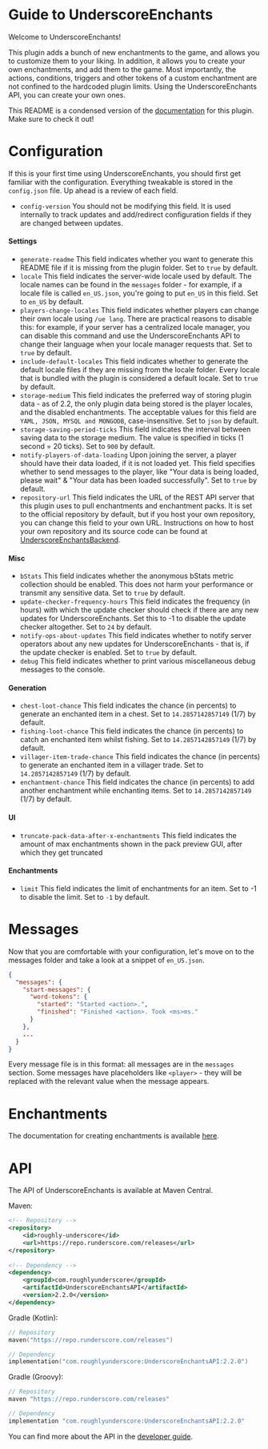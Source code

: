 

# Guide to UnderscoreEnchants
Welcome to UnderscoreEnchants!

This plugin adds a bunch of new enchantments to the game, and allows you to customize them to your liking. In addition, it allows you to create your own enchantments, and add them to the game. Most importantly, the actions, conditions, triggers and other tokens of a custom enchantment are not confined to the hardcoded plugin limits. Using the UnderscoreEnchants API, you can create your own ones.

This README is a condensed version of the [documentation](https://ue.runderscore.com/docs) for this plugin. Make sure to check it out!

# Configuration

If this is your first time using UnderscoreEnchants, you should first get familiar with the configuration. Everything tweakable is stored in the `config.json` file. Up ahead is a review of each field.
- `config-version`
  You should not be modifying this field. It is used internally to track updates and add/redirect configuration fields if they are changed between updates.

#### Settings

- `generate-readme`
This field indicates whether you want to generate this README file if it is missing from the plugin folder. Set to `true` by default.
- `locale`
This field indicates the server-wide locale used by default. The locale names can be found in the `messages` folder - for example, if a locale file is called `en_US.json`, you're going to put `en_US` in this field. Set to `en_US` by default.
- `players-change-locales`
This field indicates whether players can change their own locale using `/ue lang`. There are practical reasons to disable this: for example, if your server has a centralized locale manager, you can disable this command and use the UnderscoreEnchants API to change their language when your locale manager requests that. Set to `true` by default.
- `include-default-locales`
This field indicates whether to generate the default locale files if they are missing from the locale folder. Every locale that is bundled with the plugin is considered a default locale. Set to `true` by default.
- `storage-medium`
This field indicates the preferred way of storing plugin data - as of 2.2, the only plugin data being stored is the player locales, and the disabled enchantments. The acceptable values for this field are `YAML, JSON, MYSQL and MONGODB`, case-insensitive. Set to `json` by default.
- `storage-saving-period-ticks`
This field indicates the interval between saving data to the storage medium. The value is specified in ticks (1 second = 20 ticks). Set to `900` by default.
- `notify-players-of-data-loading`
Upon joining the server, a player should have their data loaded, if it is not loaded yet. This field specifies whether to send messages to the player, like "Your data is being loaded, please wait" & "Your data has been loaded successfully". Set to `true` by default.
- `repository-url`
This field indicates the URL of the REST API server that this plugin uses to pull enchantments and enchantment packs. It is set to the official repository by default, but if you host your own repository, you can change this field to your own URL. Instructions on how to host your own repository and its source code can be found at [UnderscoreEnchantsBackend](https://github.com/RoughlyUnderscore/UnderscoreEnchantsBackend).

#### Misc

- `bStats`
  This field indicates whether the anonymous bStats metric collection should be enabled. This does not harm your performance or transmit any sensitive data. Set to `true` by default.
- `update-checker-frequency-hours`
  This field indicates the frequency (in hours) with which the update checker should check if there are any new updates for UnderscoreEnchants. Set this to -1 to disable the update checker altogether. Set to `24` by default.
- `notify-ops-about-updates`
  This field indicates whether to notify server operators about any new updates for UnderscoreEnchants - that is, if the update checker is enabled. Set to `true` by default.
- `debug`
  This field indicates whether to print various miscellaneous debug messages to the console.

#### Generation

- `chest-loot-chance`
  This field indicates the chance (in percents) to generate an enchanted item in a chest. Set to `14.2857142857149` (1/7) by default.
- `fishing-loot-chance`
  This field indicates the chance (in percents) to catch an enchanted item whilst fishing. Set to `14.2857142857149` (1/7) by default.
- `villager-item-trade-chance`
  This field indicates the chance (in percents) to generate an enchanted item in a villager trade. Set to `14.2857142857149` (1/7) by default.
- `enchantment-chance`
  This field indicates the chance (in percents) to add another enchantment while enchanting items. Set to `14.2857142857149` (1/7) by default.

#### UI

- `truncate-pack-data-after-x-enchantments`
  This field indicates the amount of max enchantments shown in the pack preview GUI, after which they get truncated

#### Enchantments

- `limit`
  This field indicates the limit of enchantments for an item. Set to -1 to disable the limit. Set to `-1` by default.

# Messages

Now that you are comfortable with your configuration, let's move on to the messages folder and take a look at a snippet of `en_US.json`.
```json
{
  "messages": {
    "start-messages": {
      "word-tokens": {
        "started": "Started <action>.",
        "finished": "Finished <action>. Took <ms>ms."
      }
    },
    ...
  }
}
```
Every message file is in this format: all messages are in the `messages` section. Some messages have placeholders like `<player>` - they will be replaced with the relevant value when the message appears.

# Enchantments
The documentation for creating enchantments is available [here](https://ue.runderscore.com/docs/users/enchantments.html).

# API
The API of UnderscoreEnchants is available at Maven Central.

Maven:
```xml
<!-- Repository -->
<repository>
    <id>roughly-underscore</id>
    <url>https://repo.runderscore.com/releases</url>
</repository>
        
<!-- Dependency -->
<dependency>
    <groupId>com.roughlyunderscore</groupId>
    <artifactId>UnderscoreEnchantsAPI</artifactId>
    <version>2.2.0</version>
</dependency>
```

Gradle (Kotlin):
```kotlin
// Repository
maven("https://repo.runderscore.com/releases")

// Dependency
implementation("com.roughlyunderscore:UnderscoreEnchantsAPI:2.2.0")
```

Gradle (Groovy):
```groovy
// Repository
maven "https://repo.runderscore.com/releases"

// Dependency
implementation "com.roughlyunderscore:UnderscoreEnchantsAPI:2.2.0"
```

You can find more about the API in the [developer guide](https://ue.runderscore.com/docs/devs/api.html).
